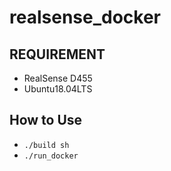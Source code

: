 # realsense_docker
## REQUIREMENT
- RealSense D455
- Ubuntu18.04LTS

## How to Use
- `./build sh`
- `./run_docker`
